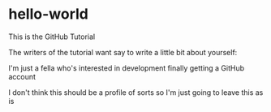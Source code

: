 # hello-world
This is the GitHub Tutorial

The writers of the tutorial want say to write a little bit about yourself:

I'm just a fella who's interested in development finally getting a GitHub account 

I don't think this should be a profile of sorts so I'm just going to leave this as is
